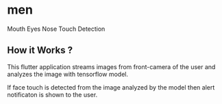 # men

Mouth Eyes Nose Touch Detection

## How it Works ?

This flutter application streams images from front-camera of the user and analyzes the image with tensorflow model.

If face touch is detected from the image analyzed by the model then alert notificaton is shown to the user.
